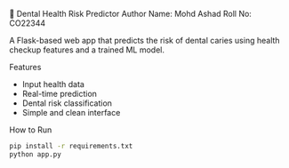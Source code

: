 🦷 Dental Health Risk Predictor
Author
Name: Mohd Ashad
Roll No: CO22344


A Flask-based web app that predicts the risk of dental caries using health checkup features and a trained ML model.

Features
- Input health data
- Real-time prediction
- Dental risk classification
- Simple and clean interface

How to Run
```bash
pip install -r requirements.txt
python app.py

